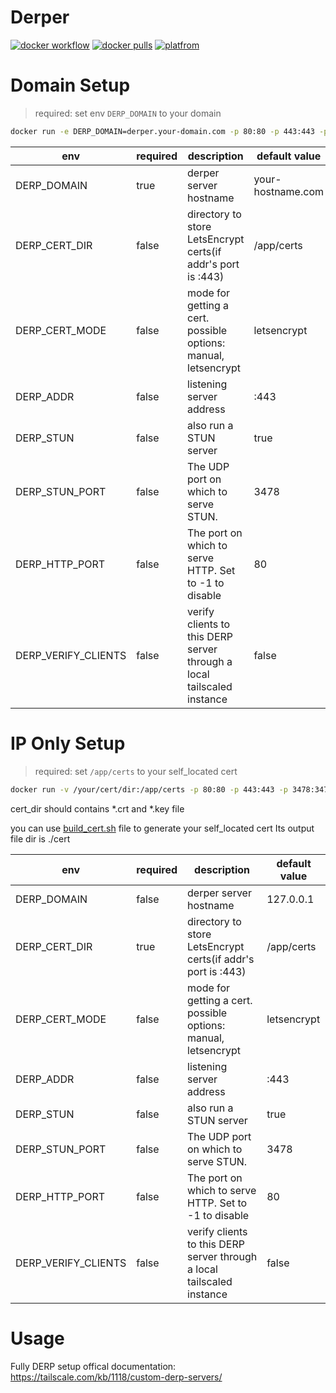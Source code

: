# Derper

[![docker workflow](https://github.com/shadowofgost/auto-workflow/actions/workflows/derper.yml/badge.svg)](https://hub.docker.com/r/shadowofgost/derper)
[![docker pulls](https://img.shields.io/docker/pulls/fredliang/derper.svg?color=brightgreen)](https://hub.docker.com/r/shadowofgost/derper)
[![platfrom](https://img.shields.io/badge/platform-amd64%20%7C%20arm64-brightgreen)](https://hub.docker.com/r/shadowofgost/derper/tags)

# Domain Setup

> required: set env `DERP_DOMAIN` to your domain

```bash
docker run -e DERP_DOMAIN=derper.your-domain.com -p 80:80 -p 443:443 -p 3478:3478/udp shadowofgost/derper:main
```

| env                 | required | description                                                            | default value     |
| ------------------- | -------- | ---------------------------------------------------------------------- | ----------------- |
| DERP_DOMAIN         | true     | derper server hostname                                                 | your-hostname.com |
| DERP_CERT_DIR       | false    | directory to store LetsEncrypt certs(if addr's port is :443)           | /app/certs        |
| DERP_CERT_MODE      | false    | mode for getting a cert. possible options: manual, letsencrypt         | letsencrypt       |
| DERP_ADDR           | false    | listening server address                                               | :443              |
| DERP_STUN           | false    | also run a STUN server                                                 | true              |
| DERP_STUN_PORT      | false    | The UDP port on which to serve STUN.                                   | 3478              |
| DERP_HTTP_PORT      | false    | The port on which to serve HTTP. Set to -1 to disable                  | 80                |
| DERP_VERIFY_CLIENTS | false    | verify clients to this DERP server through a local tailscaled instance | false             |

# IP Only Setup

> required: set  `/app/certs` to your self_located cert

```bash
docker run -v /your/cert/dir:/app/certs -p 80:80 -p 443:443 -p 3478:3478/udp shadowofgost/derper:ip
```
cert_dir should contains *.crt and *.key file

you can use [build_cert.sh](https://github.com/shadowofgost/auto-workflow/blob/main/derper/ip/build_cert.sh) file to generate your self_located cert
Its output file dir is ./cert

| env                 | required | description                                                            | default value     |
| ------------------- | -------- | ---------------------------------------------------------------------- | ----------------- |
| DERP_DOMAIN         | false    | derper server hostname                                                 | 127.0.0.1         |
| DERP_CERT_DIR       | true     | directory to store LetsEncrypt certs(if addr's port is :443)           | /app/certs        |
| DERP_CERT_MODE      | false    | mode for getting a cert. possible options: manual, letsencrypt         | letsencrypt       |
| DERP_ADDR           | false    | listening server address                                               | :443              |
| DERP_STUN           | false    | also run a STUN server                                                 | true              |
| DERP_STUN_PORT      | false    | The UDP port on which to serve STUN.                                   | 3478              |
| DERP_HTTP_PORT      | false    | The port on which to serve HTTP. Set to -1 to disable                  | 80                |
| DERP_VERIFY_CLIENTS | false    | verify clients to this DERP server through a local tailscaled instance | false             |

# Usage

Fully DERP setup offical documentation: https://tailscale.com/kb/1118/custom-derp-servers/
